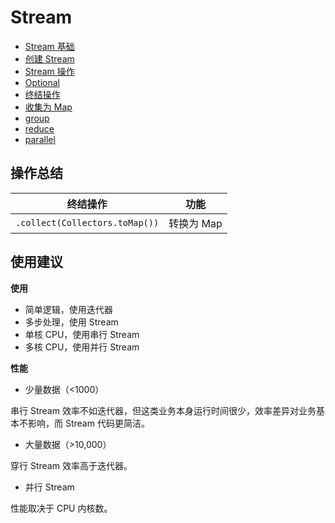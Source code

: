 # Stream

- [Stream 基础](stream_basic.md)
- [创建 Stream](create_stream.md)
- [Stream 操作](stream_ops.md)
- [Optional](optional.md)
- [终结操作](terminal_ops.md)
- [收集为 Map](toMap.md)
- [group](group.md)
- [reduce](reduce.md)
- [parallel](parallel.md)

## 操作总结

|终结操作|功能|
|---|---|
|`.collect(Collectors.toMap())`|转换为 Map|

## 使用建议

**使用**

- 简单逻辑，使用迭代器
- 多步处理，使用 Stream
- 单核 CPU，使用串行 Stream
- 多核 CPU，使用并行 Stream


**性能**

- 少量数据（<1000）

串行 Stream 效率不如迭代器，但这类业务本身运行时间很少，效率差异对业务基本不影响，而 Stream 代码更简洁。

- 大量数据（>10,000）

穿行 Stream 效率高于迭代器。

- 并行 Stream

性能取决于 CPU 内核数。
